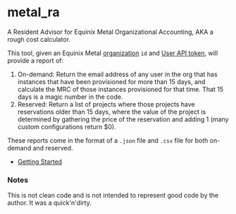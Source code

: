 # metal_ra
A Resident Advisor for Equinix Metal Organizational Accounting, AKA a rough cost calculator.

This tool, given an Equinix Metal [organization](https://deploy.equinix.com/developers/docs/metal/identity-access-management/organizations/) `id` and [User API token](https://deploy.equinix.com/developers/docs/metal/identity-access-management/api-keys/), will provide a report of:

1. On-demand: Return the email address of any user in the org that has instances that have been provisioned for more than 15 days, and calculate the MRC of those instances provisioned for that time. That 15 days is a magic number in the code.
2. Reserved: Return a list of projects where those projects have reservations older than 15 days, where the value of the project is determined by gathering the price of the reservation and adding 1 (many custom configurations return $0).

These reports come in the format of a `.json` file and `.csv` file for both on-demand and reserved.

* [Getting Started](docs/getting_started.md)

### Notes

This is not clean code and is not intended to represent good code by the author. It was a quick'n'dirty.
